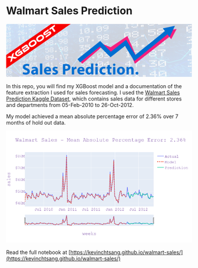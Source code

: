 # Walmart Sales Prediction

![](walmart-sales.png)

In this repo, you will find my XGBoost model and a documentation of the feature extraction I used for sales forecasting. I used the [Walmart Sales Prediction Kaggle Dataset](https://www.kaggle.com/datasets/divyajeetthakur/walmart-sales-prediction), which contains sales data for different stores and departments from 05-Feb-2010 to 26-Oct-2012.

My model achieved a mean absolute percentage error of 2.36% over 7 months of hold out data.

![](model_plot.png)

Read the full notebook at [https://kevinchtsang.github.io/walmart-sales/](https://kevinchtsang.github.io/walmart-sales/)